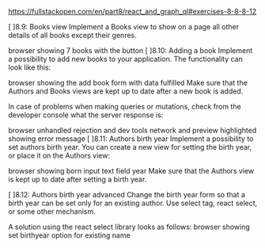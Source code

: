 https://fullstackopen.com/en/part8/react_and_graph_ql#exercises-8-8-8-12

[ ]8.9: Books view
Implement a Books view to show on a page all other details of all books except their genres.

browser showing 7 books with the button
[ ]8.10: Adding a book
Implement a possibility to add new books to your application. The functionality can look like this:

browser showing the add book form with data fulfilled
Make sure that the Authors and Books views are kept up to date after a new book is added.

In case of problems when making queries or mutations, check from the developer console what the server response is:

browser unhandled rejection and dev tools network and preview highlighted showing error message
[ ]8.11: Authors birth year
Implement a possibility to set authors birth year. You can create a new view for setting the birth year, or place it on the Authors view:

browser showing born input text field year
Make sure that the Authors view is kept up to date after setting a birth year.

[ ]8.12: Authors birth year advanced
Change the birth year form so that a birth year can be set only for an existing author. Use select tag, react select, or some other mechanism.

A solution using the react select library looks as follows:
browser showing set birthyear option for existing name
